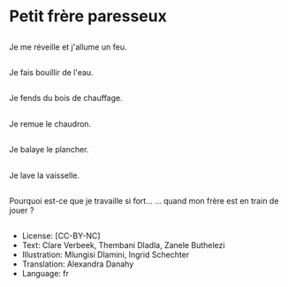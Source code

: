 # Petit frère paresseux

##
Je me réveille et j'allume un feu.

##
Je fais bouillir de l'eau.

##
Je fends du bois de chauffage.

##
Je remue le chaudron.

##
Je balaye le plancher.

##
Je lave la vaisselle.

##
Pourquoi est-ce que je travaille si fort... ... quand mon frère est en train de jouer ?

##
* License: [CC-BY-NC]
* Text: Clare Verbeek, Thembani Dladla, Zanele Buthelezi
* Illustration: Mlungisi Dlamini, Ingrid Schechter
* Translation: Alexandra Danahy
* Language: fr
